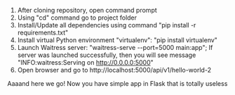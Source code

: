 1. After cloning repository, open command prompt
2. Using "cd" command go to project folder
3. Install/Update all dependencies using command "pip install -r requirements.txt"
4. Install virtual Python environment "virtualenv": "pip install virtualenv" 
5. Launch Waitress server: "waitress-serve --port=5000 main:app"; 
   If server was launched successfully, then you will see message "INFO:waitress:Serving on http://0.0.0.0:5000"
6. Open browser and go to http://localhost:5000/api/v1/hello-world-2

Aaaand here we go! Now you have simple app in Flask that is totally useless
